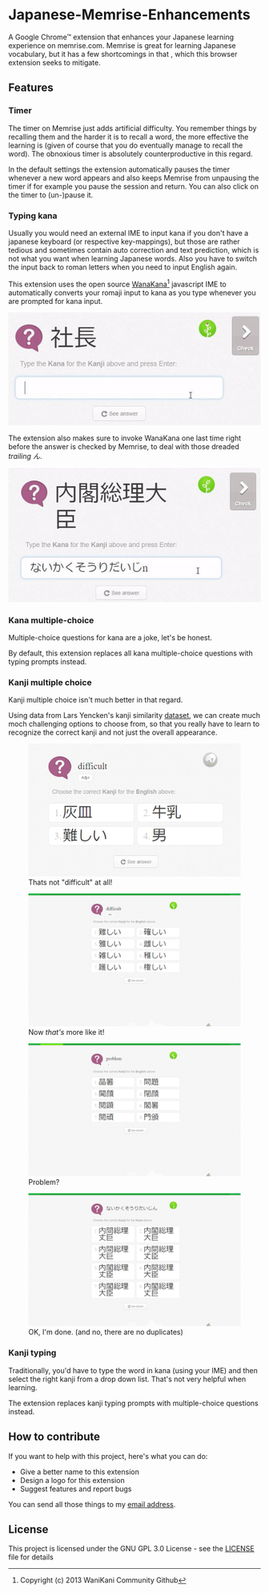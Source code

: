 # Japanese-Memrise-Enhancements
A Google Chrome™ extension that enhances your Japanese learning experience on memrise.com.
Memrise is great for learning Japanese vocabulary, but it has a few shortcomings in that , which this browser extension seeks to mitigate. 

## Features

### Timer
The timer on Memrise just adds artificial difficulty. You remember things by recalling them and the harder it is to recall a word, the more effective the learning is (given of course that you do eventually manage to recall the word). The obnoxious timer is absolutely counterproductive in this regard.

In the default settings the extension automatically pauses the timer whenever a new word appears and also keeps Memrise from unpausing the timer if for example you pause the session and return. You can also click on the timer to (un-)pause it.

### Typing kana
Usually you would need an external IME to input kana if you don't have a japanese keyboard (or respective key-mappings), but those are rather tedious and sometimes contain auto correction and text prediction, which is not what you want when learning Japanese words. Also you have to switch the input back to roman letters when you need to input English again.

This extension uses the open source [WanaKana](http://wanakana.com/)[^1] javascript IME to automatically converts your romaji input to kana as you type whenever you are prompted for kana input.
[^1]: Copyright (c) 2013 WaniKani Community Github

![WanaKanaDemo](/readme-assets/4.gif)

The extension also makes sure to invoke WanaKana one last time right before the answer is checked by Memrise, to deal with those dreaded _trailing ん_.

![んDemo](/readme-assets/5.gif)

### Kana multiple-choice
Multiple-choice questions for kana are a joke, let's be honest.

By default, this extension replaces all kana multiple-choice questions with typing prompts instead.

### Kanji multiple choice
Kanji multiple choice isn't much better in that regard.

Using data from Lars Yencken's kanji similarity [dataset](http://lars.yencken.org/datasets/phd/), 
we can create much moch challenging options to choose from, so that you really have to learn to recognize the correct kanji and not just the overall appearance.

<figure>
    <img src='/readme-assets/6.png' alt='missing' />
    <figcaption>Thats not "difficult" at all!</figcaption>
</figure>
<figure>
    <img src='/readme-assets/2.png' alt='missing' />
    <figcaption>Now <i>that's</i> more like it!</figcaption>
</figure>
<figure>
    <img src='/readme-assets/3.png' alt='missing' />
    <figcaption>Problem?</figcaption>
</figure>
<figure>
    <img src='/readme-assets/1.png' alt='missing' />
    <figcaption>OK, I'm done. (and no, there are no duplicates)</figcaption>
</figure>

### Kanji typing
Traditionally, you'd have to type the word in kana (using your IME) and then select the right kanji from a drop down list. That's not very helpful when learning.

The extension replaces kanji typing prompts with multiple-choice questions instead.

## How to contribute
If you want to help with this project, here's what you can do:
* Give a better name to this extension
* Design a logo for this extension
* Suggest features and report bugs

You can send all those things to my [email address](mailto:gegglesdev@gmail.com).

## License

This project is licensed under the GNU GPL 3.0 License - see the [LICENSE](LICENSE) file for details
